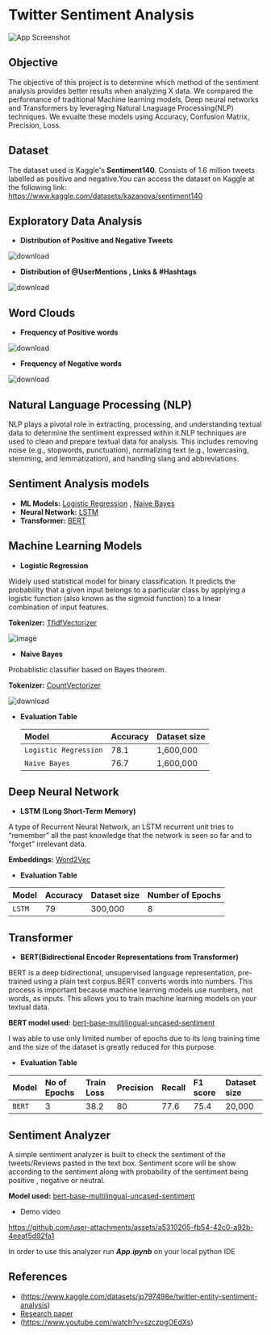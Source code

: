 
# Twitter Sentiment Analysis

![App Screenshot](https://upload.wikimedia.org/wikipedia/commons/0/04/Twitter_and_X_logo_side_by_side.jpg)

## Objective
The objective of this project is to determine which method of the sentiment analysis provides better results when analyzing X data. We compared the performance of traditional Machine learning models, Deep neural networks and Transformers by leveraging Natural Lnaguage Processing(NLP) techniques. We evualte these models using Accuracy, Confusion Matrix, Precision, Loss.

## Dataset
The dataset used is Kaggle's **Sentiment140**. Consists of 1.6 million tweets labelled as positive and negative.You can access the dataset on Kaggle at the following link:
https://www.kaggle.com/datasets/kazanova/sentiment140


## Exploratory Data Analysis
- **Distribution of Positive and Negative Tweets**
 
![download](https://github.com/user-attachments/assets/d7f7de11-6c31-4ba6-b10a-bf755d7ecccd)

- **Distribution of @UserMentions , Links & #Hashtags**
  
![download](https://github.com/user-attachments/assets/a784cdd8-9bc7-4f45-bf55-566a028ad925)

## Word Clouds
- **Frequency of Positive words**
  
![download](https://github.com/user-attachments/assets/69f3a701-ed76-44e1-a566-9bae140c92da)

- **Frequency of Negative words**
  
![download](https://github.com/user-attachments/assets/4da5419a-0860-48d7-adf9-568c91c35c9f)

## Natural Language Processing (NLP)
NLP plays a pivotal role in extracting, processing, and understanding textual data to determine the sentiment expressed within it.NLP techniques are used to clean and prepare textual data for analysis. This includes removing noise (e.g., stopwords, punctuation), normalizing text (e.g., lowercasing, stemming, and lemmatization), and handling slang and abbreviations.

## Sentiment Analysis models
- **ML Models:** [Logistic Regression](https://scikit-learn.org/stable/modules/generated/sklearn.linear_model.LogisticRegression.html) , [Naive Bayes](https://scikit-learn.org/stable/modules/naive_bayes.html)
- **Neural Network:** [LSTM](https://www.tensorflow.org/api_docs/python/tf/keras/layers/LSTM)
- **Transformer:** [BERT](https://huggingface.co/google-bert/bert-base-uncased)

## Machine Learning Models
- **Logistic Regression**
  
Widely used statistical model for binary classification. It predicts the probability that a given input belongs to a particular class by applying a logistic function (also known as the sigmoid function) to a linear combination of input features.

**Tokenizer:** [TfidfVectorizer](https://scikit-learn.org/stable/modules/generated/sklearn.feature_extraction.text.TfidfVectorizer.html)

![image](https://github.com/user-attachments/assets/a7e79512-db15-48c9-bc71-374ec2b14820)

- **Naive Bayes**
  
Probablistic classifier based on Bayes theorem.

**Tokenizer:** [CountVectorizer](https://scikit-learn.org/stable/modules/generated/sklearn.feature_extraction.text.CountVectorizer.html)

![download](https://github.com/user-attachments/assets/44529d60-25ef-4b22-b933-6f5ff1fc6014)

- **Evaluation Table**

     | Model | Accuracy     | Dataset size                      |
     | :-------- | :------- | :-------------------------------- |
     | `Logistic Regression`      | 78.1 | 1,600,000 |
     | `Naive Bayes`      | 76.7 | 1,600,000 |


## Deep Neural Network
- **LSTM (Long Short-Term Memory)**
  
A type of Recurrent Neural Network, an LSTM recurrent unit tries to “remember” all the past knowledge that the network is seen so far and to “forget” irrelevant data.

**Embeddings:** [Word2Vec](https://www.tensorflow.org/text/tutorials/word2vec)

- **Evaluation Table**

  
| Model | Accuracy     | Dataset size                      | Number of Epochs | 
| :-------- | :------- | :-------------------------------- |:------------  |                   
| `LSTM`      | 79 | 300,000 | 8            |

## Transformer
- **BERT(Bidirectional Encoder Representations from Transformer)**
  
BERT is a deep bidirectional, unsupervised language representation, pre-trained using a plain text corpus.BERT converts words into numbers. This process is important because machine learning models use numbers, not words, as inputs. This allows you to train machine learning models on your textual data.

**BERT model used:** [bert-base-multilingual-uncased-sentiment ](https://huggingface.co/nlptown/bert-base-multilingual-uncased-sentiment)

I was able to use only limited number of epochs due to its long training time and the size of the dataset is greatly reduced for this purpose.

- **Evaluation Table**

  
| Model | No of Epochs     | Train Loss | Precision| Recall     | F1 score | Dataset size |
| :-------- | :------- | :-------------------------------- |:-------- | :------- | :-------------------------------- |:-------------------------------- |
| `BERT`      | 3 | 38.2 |80      | 77.6 | 75.4 |20,000 |

## Sentiment Analyzer

A simple sentiment analyzer is built to check the sentiment of the tweets/Reviews pasted in the text box. Sentiment score will be show according to the sentiment along with probability of the sentiment being positive , negative or neutral.

**Model used:** [bert-base-multilingual-uncased-sentiment ](https://huggingface.co/nlptown/bert-base-multilingual-uncased-sentiment)

- Demo video

https://github.com/user-attachments/assets/a5310205-fb54-42c0-a92b-4eeaf5d92fa1

In order to use this analyzer run  ***App.ipynb*** on your local python  IDE

## References

- (https://www.kaggle.com/datasets/jp797498e/twitter-entity-sentiment-analysis)
- [Research paper](https://www.researchgate.net/publication/317058859_Study_of_Twitter_Sentiment_Analysis_using_Machine_Learning_Algorithms_on_Python)
- (https://www.youtube.com/watch?v=szczpgOEdXs)








